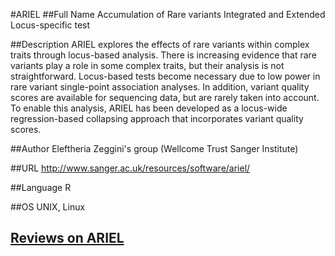 #ARIEL
##Full Name
Accumulation of Rare variants Integrated and Extended Locus-specific test

##Description
ARIEL explores the effects of rare variants within complex traits through locus-based analysis. There is increasing evidence that rare variants play a role in some complex traits, but their analysis is not straightforward. Locus-based tests become necessary due to low power in rare variant single-point association analyses. In addition, variant quality scores are available for sequencing data, but are rarely taken into account. To enable this analysis, ARIEL has been developed as a locus-wide regression-based collapsing approach that incorporates variant quality scores.

##Author
Eleftheria Zeggini's group (Wellcome Trust Sanger Institute)

##URL
http://www.sanger.ac.uk/resources/software/ariel/

##Language
R

##OS
UNIX, Linux


## [Reviews on ARIEL](https://github.com/gaow/genetic-analysis-software/issues/24)